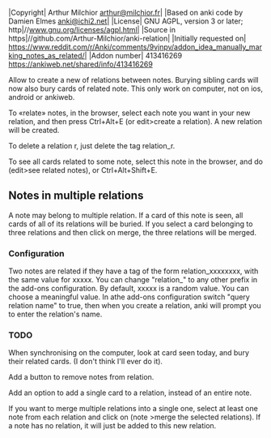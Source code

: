 |Copyright| Arthur Milchior <arthur@milchior.fr>|
|Based on anki code by Damien Elmes <anki@ichi2.net>|
|License| GNU AGPL, version 3 or later; http|//www.gnu.org/licenses/agpl.html|
|Source in https|//github.com/Arthur-Milchior/anki-relation|
|Initially requested on| https://www.reddit.com/r/Anki/comments/9vjnpv/addon_idea_manually_marking_notes_as_related/|
|Addon number| 413416269  https://ankiweb.net/shared/info/413416269

Allow to create a new of relations between notes. Burying sibling cards will now also bury cards of related note. This only work on computer, not on ios, android or ankiweb.

To «relate» notes, in the browser, select each note you want in your new relation, and then press Ctrl+Alt+E (or edit>create a relation). A new relation will be created.

To delete a relation r, just delete the tag relation_r.

To see all cards related to some note, select this note in the browser, and do (edit>see related notes), or Ctrl+Alt+Shift+E.

## Notes in multiple relations
A note may belong to multiple relation. If a card of this note is seen, all cards of all of its relations will be buried. If you select a card belonging to three relations and then click on merge, the three relations will be merged.




### Configuration
Two notes are related if they have a tag of the form relation_xxxxxxxx, with the same value for xxxxx. You can change "relation_" to any other prefix in the add-ons configuration. By default, xxxxx is a random value. You can choose a meaningful value. In athe add-ons configuration switch "query relation name" to true, then when you create a relation, anki will prompt you to enter the relation's name.

### TODO

When synchronising on the computer, look at card seen today, and bury their related cards. (I don't think I'll ever do it).

Add a button to remove notes from relation.

Add an option to add a single card to a relation, instead of an entire note.

If you want to merge multiple relations into a single one, select at least one note from each relation and click on (note >merge the selected relations). If a note has no relation, it will just be added to this new relation.

